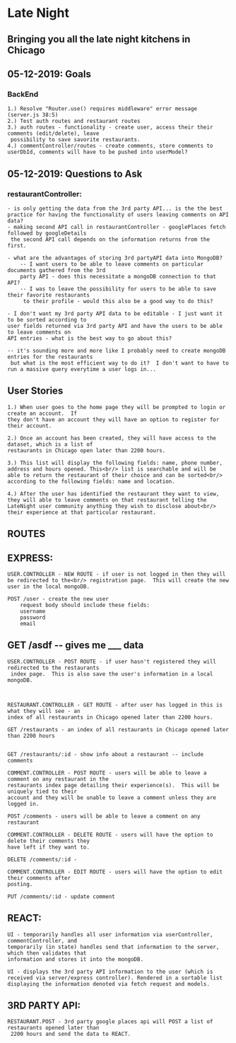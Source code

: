 #  Late Night
## Bringing you all the late night kitchens in Chicago

## 05-12-2019: Goals

### BackEnd

	1.) Resolve "Router.use() requires middleware" error message (server.js 38:5)
	2.) Test auth routes and restaurant routes
	3.) auth routes - functionality - create user, access their their comments (edit/delete), leave
	 possibility to save savorite restaurants.
	4.) commentController/routes - create comments, store comments to userDbId, comments will have to be pushed into userModel?

## 05-12-2019: Questions to Ask
### restaurantController:
	- is only getting the data from the 3rd party API... is the the best practice for having the functionality of users leaving comments on API data?
	- making second API call in restaurantController - googlePlaces fetch followed by googleDetails 
	 the second API call depends on the information returns from the first.

	- what are the advantages of storing 3rd partyAPI data into MongoDB?
		-- I want users to be able to leave comments on particular documents gathered from the 3rd 
		party API - does this necessitate a mongoDB connection to that API?
		-- I was to leave the possibility for users to be able to save their favorite restaurants 
		 to their profile - would this also be a good way to do this?

	- I don't want my 3rd party API data to be editable - I just want it to be sorted according to 
	user fields returned via 3rd party API and have the users to be able to leave comments on 
	API entries - what is the best way to go about this?  

	-- it's sounding more and more like I probably need to create mongoDB entries for the restaurants
	 but what is the most efficient way to do it?  I don't want to have to run a massive query everytime a user logs in...

## User Stories

	1.) When user goes to the home page they will be prompted to login or create an account.  If 
	they don't have an account they will have an option to register for their account.

	2.) Once an account has been created, they will have access to the dataset, which is a list of
	restaurants in Chicago open later than 2200 hours.

	3.) This list will display the following fields: name, phone number, address and hours opened. This<br/> list is searchable and will be able to return the restaurant of their choice and can be sorted<br/> according to the following fields: name and location.

	4.) After the user has identified the restaurant they want to view, they will able to leave comments on that restaurant telling the LateNight user community anything they wish to disclose about<br/> their experience at that particular restaurant.

## ROUTES

## EXPRESS:

 	USER.CONTROLLER - NEW ROUTE - if user is not logged in then they will be redirected to the<br/> registration page.  This will create the new user in the local mongoDB.

 	POST /user - create the new user
 		request body should include these fields:
 		username
 		password
 		email


 ## GET /asdf -- gives me ___ data


 	USER.CONTROLLER - POST ROUTE - if user hasn't registered they will redirected to the restaurants
 	 index page.  This is also save the user's information in a local mongoDB.



 	RESTAURANT.CONTROLLER - GET ROUTE - after user has logged in this is what they will see - an 
 	index of all restaurants in Chicago opened later than 2200 hours.

 	GET /restaurants - an index of all restaurants in Chicago opened later than 2200 hours


 	GET /restaurants/:id - show info about a restaurant -- include comments 

 	COMMENT.CONTROLLER - POST ROUTE - users will be able to leave a comment on any restaurant in the 
 	restaurants index page detailing their experience(s).  This will be uniquely tied to their 
 	account and they will be unable to leave a comment unless they are logged in.

 	POST /comments - users will be able to leave a comment on any restaurant

 	COMMENT.CONTROLLER - DELETE ROUTE - users will have the option to delete their comments they 
 	have left if they want to.

 	DELETE /comments/:id - 

 	COMMENT.CONTROLLER - EDIT ROUTE - users will have the option to edit their comments after 
 	posting.

 	PUT /comments/:id - update comment

## REACT:
	UI - temporarily handles all user information via userController, commentController, and 
	temporarily (in state) handles send that information to the server, which then validates that 
	information and stores it into the mongoDB.

	UI - displays the 3rd party API information to the user (which is received via server/express controller). Rendered in a sortable list displaying the information denoted via fetch request and models.

## 3RD PARTY API:
	RESTAURANT.POST - 3rd party google places api will POST a list of restaurants opened later than
	 2200 hours and send the data to REACT.










<!-- googleAPI_key:  AIzaSyCbQ8Y7CHZUWrnEGUCqC8fNR4Kw1dfk5AE -->
